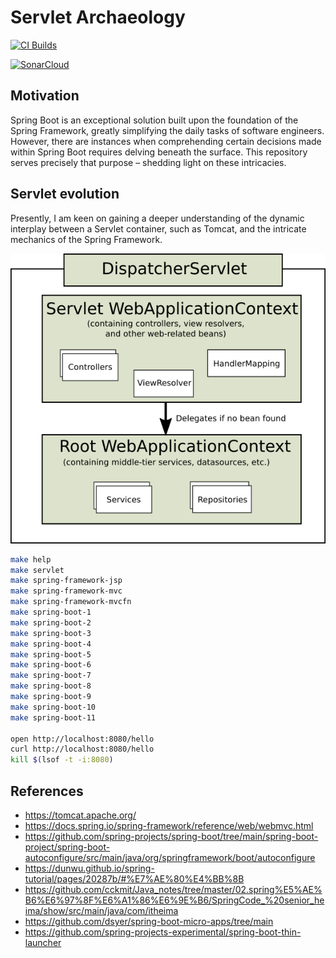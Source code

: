 # Servlet Archaeology

[![CI Builds](https://github.com/jabrena/servlet-archaeology/actions/workflows/build.yaml/badge.svg)](https://github.com/jabrena/servlet-archaeology/actions/workflows/build.yaml)

[![SonarCloud](https://sonarcloud.io/images/project_badges/sonarcloud-white.svg)](https://sonarcloud.io/summary/new_code?id=jabrena_servlet-archaeology)

## Motivation
Spring Boot is an exceptional solution built upon the foundation of the Spring Framework, greatly simplifying the daily tasks of software engineers. However, there are instances when comprehending certain decisions made within Spring Boot requires delving beneath the surface. This repository serves precisely that purpose – shedding light on these intricacies.

## Servlet evolution

Presently, I am keen on gaining a deeper understanding of the dynamic interplay between a Servlet container, such as Tomcat, and the intricate mechanics of the Spring Framework.

![](./docs/dispatcherServlet.png)

```bash
make help
make servlet
make spring-framework-jsp
make spring-framework-mvc
make spring-framework-mvcfn
make spring-boot-1
make spring-boot-2
make spring-boot-3
make spring-boot-4
make spring-boot-5
make spring-boot-6
make spring-boot-7
make spring-boot-8
make spring-boot-9
make spring-boot-10
make spring-boot-11

open http://localhost:8080/hello
curl http://localhost:8080/hello
kill $(lsof -t -i:8080)
```
## References

- https://tomcat.apache.org/
- https://docs.spring.io/spring-framework/reference/web/webmvc.html
- https://github.com/spring-projects/spring-boot/tree/main/spring-boot-project/spring-boot-autoconfigure/src/main/java/org/springframework/boot/autoconfigure
- https://dunwu.github.io/spring-tutorial/pages/20287b/#%E7%AE%80%E4%BB%8B
- https://github.com/cckmit/Java_notes/tree/master/02.spring%E5%AE%B6%E6%97%8F%E6%A1%86%E6%9E%B6/SpringCode_%20senior_heima/show/src/main/java/com/itheima
- https://github.com/dsyer/spring-boot-micro-apps/tree/main
- https://github.com/spring-projects-experimental/spring-boot-thin-launcher
